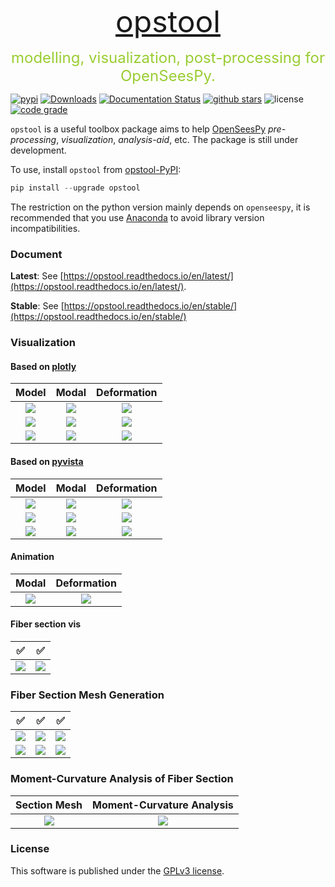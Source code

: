 <p align="center">
  <font size=7><a href="https://github.com/yexiang1992/opstool">opstool</a></font>
  <p align="center"><font size=5 color=YellowGreen>modelling, visualization, post-processing for OpenSeesPy.</font></p>
</p>

[![pypi](https://img.shields.io/pypi/v/opstool)](https://pypi.org/project/opstool/)
[![Downloads](https://static.pepy.tech/badge/opstool)](https://pepy.tech/project/opstool)
[![Documentation Status](https://readthedocs.org/projects/opstool/badge/?version=latest)](https://opstool.readthedocs.io/en/latest/?badge=latest)
[![github stars](https://img.shields.io/github/stars/yexiang1992/opstool?style=social)](https://github.com/yexiang1992/opstool)
![license](https://img.shields.io/github/license/yexiang1992/opstool)
[![code grade](https://img.shields.io/codefactor/grade/github/yexiang1992/opstool)](https://www.codefactor.io/repository/github/yexiang1992/opstool)

`opstool` is a useful toolbox package aims to help [OpenSeesPy](https://openseespydoc.readthedocs.io/en/latest/) _pre-processing_, _visualization_, _analysis-aid_, etc.
The package is still under development.

To use, install `opstool` from [opstool-PyPI](https://pypi.org/project/opstool/):

```python
pip install --upgrade opstool
```

The restriction on the python version mainly depends on `openseespy`,
it is recommended that you use [Anaconda](https://www.anaconda.com/) to avoid library version incompatibilities.

### Document

**Latest**: See [https://opstool.readthedocs.io/en/latest/](https://opstool.readthedocs.io/en/latest/).

**Stable**: See [https://opstool.readthedocs.io/en/stable/](https://opstool.readthedocs.io/en/stable/)

### Visualization

#### Based on [plotly](https://plotly.com/python/)

|                          Model                          |                          Modal                          |                       Deformation                       |
| :-----------------------------------------------------: | :-----------------------------------------------------: | :-----------------------------------------------------: |
| ![](https://s2.loli.net/2023/03/27/CvGfgAi6IMlw9JQ.png) | ![](https://s2.loli.net/2023/03/27/r1NaUGuiEcjJMYn.png) | ![](https://s2.loli.net/2023/03/27/TzL3YsmPQU1nlx8.png) |
| ![](https://s2.loli.net/2023/03/27/cUXb3oJF6BuqpCg.png) | ![](https://s2.loli.net/2023/03/27/LstpljZ6SWqJCzU.png) | ![](https://s2.loli.net/2023/03/27/ejBhzgDwR4NAcdM.png) |
| ![](https://s2.loli.net/2023/03/27/hSYqerWg9O5xmvB.png) | ![](https://s2.loli.net/2023/03/27/MWqZnDu8hUF4wBt.png) | ![](https://s2.loli.net/2023/03/27/1yVpOlzWgHGLBRC.png) |

<!-- ![CableBridgeModelVis.png](https://s2.loli.net/2022/12/02/iPhmRDaO83AVkbv.png)

![CableBridgeEigenVis.png](https://s2.loli.net/2022/12/02/3UzvQldb8CSIYJw.png)

![CableBridgeDefoVis.png](https://s2.loli.net/2022/12/02/qV2XzOkiMQTRl5D.png) -->

#### Based on [pyvista](https://docs.pyvista.org/)

|                          Model                          |                          Modal                          |                       Deformation                       |
| :-----------------------------------------------------: | :-----------------------------------------------------: | :-----------------------------------------------------: |
| ![](https://s2.loli.net/2023/03/27/NfVY135ibDSdCgj.png) | ![](https://s2.loli.net/2023/03/27/r1NaUGuiEcjJMYn.png) | ![](https://s2.loli.net/2023/03/27/EMo5lJx2eC9zSm4.png) |
| ![](https://s2.loli.net/2023/03/27/YWVnahNiwgFS6tE.png) | ![](https://s2.loli.net/2023/03/27/vFuV8IfHosRJYkG.png) | ![](https://s2.loli.net/2023/03/27/KFzs3qoy2cEWl7u.png) |
| ![](https://s2.loli.net/2023/03/27/fPgMBHSrNJazbCI.png) | ![](https://s2.loli.net/2023/03/27/Ei9tMheJm5LPuax.png) | ![](https://s2.loli.net/2023/03/27/xE1CycfZYhTW6OX.png) |

<!-- ![None.png](https://s2.loli.net/2022/12/07/TElXvIoDZFAfysc.png)

![None.png](https://s2.loli.net/2022/12/07/bMqL2kKHpN4XBeZ.png) -->

#### Animation

|                          Modal                          |                       Deformation                       |
| :-----------------------------------------------------: | :-----------------------------------------------------: |
| ![](https://s2.loli.net/2022/12/07/akOEebwrNZCuj2V.gif) | ![](https://s2.loli.net/2022/12/07/KVEYO6eC8hlWvXg.gif) |

#### Fiber section vis

|                           ✅                            |                           ✅                            |
| :-----------------------------------------------------: | :-----------------------------------------------------: |
| ![](https://s2.loli.net/2022/12/03/jwvVecT3GCWbdBI.png) | ![](https://s2.loli.net/2022/12/03/NQ5VOA6iUFtY9af.png) |

### Fiber Section Mesh Generation

|                           ✅                            |                           ✅                            |                           ✅                            |
| :-----------------------------------------------------: | :-----------------------------------------------------: | :-----------------------------------------------------: |
| ![](https://s2.loli.net/2023/03/27/bRYlfP8vNLEeJxF.png) | ![](https://s2.loli.net/2023/03/27/XfPkFKYmZEWJqnc.png) | ![](https://s2.loli.net/2023/03/27/YuwXlkZCIQRnsiK.png) |
| ![](https://s2.loli.net/2023/03/27/z2JvO3B9GD8EnkC.png) | ![](https://s2.loli.net/2023/03/27/ci3DtqojAy9zfeH.png) | ![](https://s2.loli.net/2023/03/27/Ss3rlzUv7u2Pjp6.png) |

### Moment-Curvature Analysis of Fiber Section

|                      Section Mesh                       |                Moment-Curvature Analysis                |
| :-----------------------------------------------------: | :-----------------------------------------------------: |
| ![](https://s2.loli.net/2023/03/27/z6S4sL8RbfeApV7.png) | ![](https://s2.loli.net/2023/03/27/lGFdgMypkxHW3PU.png) |

### License

This software is published under the [GPLv3 license](https://www.gnu.org/licenses/gpl-3.0.en.html).
